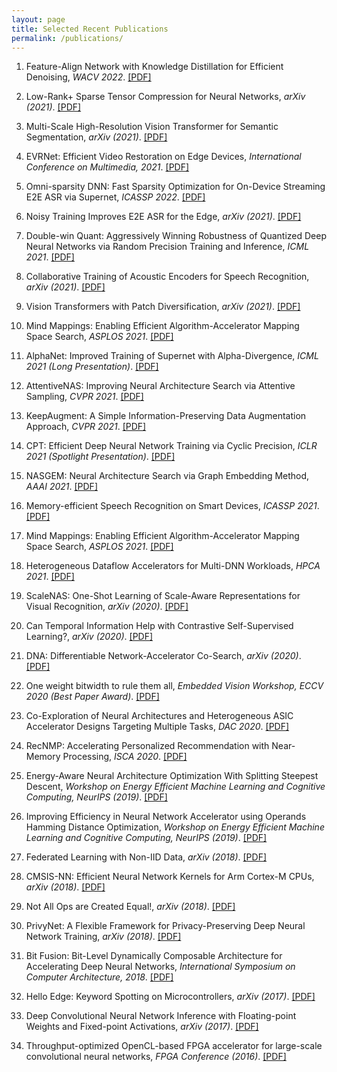 ```yaml
---
layout: page
title: Selected Recent Publications
permalink: /publications/
---
```

1. Feature-Align Network with Knowledge Distillation for Efficient Denoising,
*WACV 2022*. [[PDF]](https://openaccess.thecvf.com/content/WACV2022W/WACI/papers/Young_Feature-Align_Network_With_Knowledge_Distillation_for_Efficient_Denoising_WACVW_2022_paper.pdf)

1. Low-Rank+ Sparse Tensor Compression for Neural Networks,
*arXiv (2021)*. [[PDF]](https://arxiv.org/pdf/2111.01697.pdf)

1. Multi-Scale High-Resolution Vision Transformer for Semantic Segmentation,
*arXiv (2021)*. [[PDF]](http://128.84.4.34/pdf/2111.01236)

1. EVRNet: Efficient Video Restoration on Edge Devices,
*International Conference on Multimedia, 2021*. [[PDF]](https://arxiv.org/pdf/2012.02228.pdf)

1. Omni-sparsity DNN: Fast Sparsity Optimization for On-Device Streaming E2E ASR via Supernet,
*ICASSP 2022*. [[PDF]](https://arxiv.org/pdf/2110.08352.pdf)

1. Noisy Training Improves E2E ASR for the Edge,
*arXiv (2021)*. [[PDF]](https://arxiv.org/pdf/2107.04677.pdf)

1. Double-win Quant: Aggressively Winning Robustness of Quantized Deep Neural Networks via Random Precision Training and Inference,
*ICML 2021*. [[PDF]](http://proceedings.mlr.press/v139/fu21c/fu21c.pdf)

1. Collaborative Training of Acoustic Encoders for Speech Recognition,
*arXiv (2021)*. [[PDF]](https://arxiv.org/pdf/2106.08960.pdf)

1. Vision Transformers with Patch Diversification,
*arXiv (2021)*. [[PDF]](https://arxiv.org/pdf/2104.12753.pdf)

1. Mind Mappings: Enabling Efficient Algorithm-Accelerator Mapping Space Search,
*ASPLOS 2021*. [[PDF]](https://https://arxiv.org/pdf/2103.01489.pdf)

1. AlphaNet: Improved Training of Supernet with Alpha-Divergence,
*ICML 2021 (Long Presentation)*. [[PDF]](https://arxiv.org/pdf/2102.07954.pdf)

1. AttentiveNAS: Improving Neural Architecture Search via Attentive Sampling,
*CVPR 2021*. [[PDF]](https://arxiv.org/pdf/2011.09011.pdf)

1. KeepAugment: A Simple Information-Preserving Data Augmentation Approach,
*CVPR 2021*. [[PDF]](https://arxiv.org/pdf/2011.11778.pdf)

1. CPT: Efficient Deep Neural Network Training via Cyclic Precision,
*ICLR 2021 (Spotlight Presentation)*. [[PDF]](https://arxiv.org/pdf/2101.09868.pdf)

1. NASGEM: Neural Architecture Search via Graph Embedding Method,
*AAAI 2021*. [[PDF]](https://arxiv.org/pdf/2007.04452.pdf)

1. Memory-efficient Speech Recognition on Smart Devices,
*ICASSP 2021*. [[PDF]](https://arxiv.org/pdf/2102.11531.pdf)

1. Mind Mappings: Enabling Efficient Algorithm-Accelerator Mapping Space Search,
*ASPLOS 2021*. [[PDF]](https://arxiv.org/pdf/2103.01489.pdf)

1. Heterogeneous Dataflow Accelerators for Multi-DNN Workloads,
*HPCA 2021*. [[PDF]](https://arxiv.org/pdf/1909.07437.pdf)

1. ScaleNAS: One-Shot Learning of Scale-Aware Representations for
Visual Recognition,
*arXiv (2020)*. [[PDF]](https://arxiv.org/pdf/2011.14584.pdf)

1. Can Temporal Information Help with Contrastive Self-Supervised Learning?,
*arXiv (2020)*. [[PDF]](https://arxiv.org/pdf/2011.13046.pdf)

1. DNA: Differentiable Network-Accelerator Co-Search,
*arXiv (2020)*. [[PDF]](https://arxiv.org/pdf/2010.14778.pdf)

1. One weight bitwidth to rule them all,
*Embedded Vision Workshop, ECCV 2020 (Best Paper Award)*. [[PDF]](https://arxiv.org/pdf/2008.09916.pdf)

1. Co-Exploration of Neural Architectures and Heterogeneous ASIC Accelerator 
Designs Targeting Multiple Tasks,
*DAC 2020*. [[PDF]](https://arxiv.org/pdf/2002.04116.pdf)

1. RecNMP: Accelerating Personalized Recommendation with Near-Memory Processing,
*ISCA 2020*. [[PDF]](https://arxiv.org/pdf/1912.12953.pdf)

1. Energy-Aware Neural Architecture Optimization With Splitting Steepest Descent, 
*Workshop on Energy Efficient Machine Learning and Cognitive Computing, NeurIPS (2019)*. [[PDF]](https://arxiv.org/pdf/1910.03103.pdf)

1. Improving Efficiency in Neural Network Accelerator using Operands Hamming Distance Optimization,
*Workshop on Energy Efficient Machine Learning and Cognitive Computing, NeurIPS (2019)*. [[PDF]](https://arxiv.org/pdf/2002.05293.pdf)

1. Federated Learning with Non-IID Data,
*arXiv (2018)*. [[PDF]](https://arxiv.org/pdf/1806.00582.pdf)

1. CMSIS-NN: Efficient Neural Network Kernels for Arm Cortex-M CPUs,
*arXiv (2018)*. [[PDF]](https://arxiv.org/pdf/1801.06601.pdf)

1. Not All Ops are Created Equal!,
*arXiv (2018)*. [[PDF]](https://arxiv.org/pdf/1801.04326.pdf)

1. PrivyNet: A Flexible Framework for Privacy-Preserving Deep Neural Network Training,
*arXiv (2018)*. [[PDF]](https://arxiv.org/pdf/1709.06161.pdf)

1. Bit Fusion: Bit-Level Dynamically Composable Architecture for Accelerating Deep Neural Networks, 
*International Symposium on Computer Architecture, 2018*. [[PDF]](https://arxiv.org/pdf/1712.01507.pdf)

1. Hello Edge: Keyword Spotting on Microcontrollers, 
*arXiv (2017)*. [[PDF]](https://arxiv.org/pdf/1711.07128.pdf)

1. Deep Convolutional Neural Network Inference with Floating-point Weights and Fixed-point Activations,
*arXiv (2017)*. [[PDF]](https://arxiv.org/pdf/1703.03073.pdf)

1. Throughput-optimized OpenCL-based FPGA accelerator for large-scale convolutional neural networks,
*FPGA Conference (2016)*. [[PDF]](https://dl.acm.org/citation.cfm?id=2847276)
